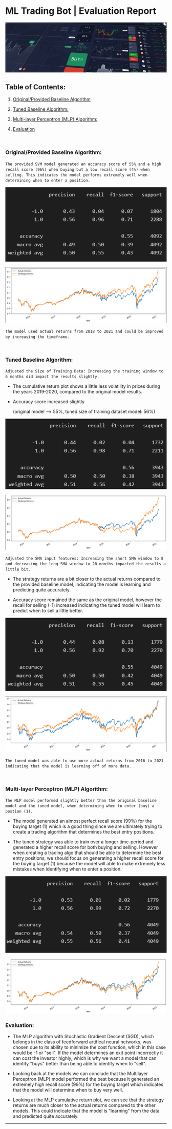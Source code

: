 # ML Trading Bot | Evaluation Report

![Decorative image.](../Images/14-challenge-image.png)

## Table of Contents:

1. [Original/Provided Baseline Algorithm](#originalprovided-baseline-algorithm)

2. [Tuned Baseline Algorithm:](#tuned-baseline-algorithm)

3. [Multi-layer Perceptron (MLP) Algorithm:](#multi-layer-perceptron-mlp-algorithm)

4. [Evaluation](#evaluation)

</br>

### Original/Provided Baseline Algorithm:

`The provided SVM model generated an accuracy score of 55% and a high recall score (96%) when buying but a low recall score (4%) when selling. This indicates the model performs extremely well when determining when to enter a position.`

<p align="center">
  <img src="../Plots/classification_report_provided_baseline_model.png"/>
</p>

<p align="center">
  <img src="../Plots/cumulative_return_plot_provided_baseline_model.png"/>
</p>

`The model used actual returns from 2018 to 2021 and could be improved by increasing the timeframe.`

</br>

### Tuned Baseline Algorithm:

`Adjusted the Size of Training Data: Increasing the training window to 6 months did impact the results slightly.`

* The cumulative return plot shows a little less volatility in prices during the years 2019-2020, compared to the original model results.

* Accuracy score increased slightly

    (original model --> 55%, tuned size of training dataset model: 56%)

<p align="center">
  <img src="../Plots/classification_report_tuned_baseline_model_step_1.png"/>
</p>

<p align="center">
  <img src="../Plots/cumulative_return_plot_tuned_baseline_model_step_1.png"/>
</p>

`Adjusted the SMA input features: Increasing the short SMA window to 8 and decreasing the long SMA window to 20 months impacted the results a little bit.`

* The strategy returns are a bit closer to the actual returns compared to the provided baseline model, indicating the model is learning and predicting quite accurately.

* Accuracy score remained the same as the original model, however the recall for selling (-1) increased indicating the tuned model will learn to predict when to sell a little better.

<p align="center">
  <img src="../Plots/classification_report_tuned_baseline_model_step_2.png"/>
</p>

<p align="center">
  <img src="../Plots/cumulative_return_plot_tuned_baseline_model_step_2.png"/>
</p>

`The tuned model was able to use more actual returns from 2016 to 2021 indicating that the model is learning off of more data.`

</br>

### Multi-layer Perceptron (MLP) Algorithm:

`The MLP model performed slightly better than the original baseline model and the tuned model, when determining when to enter (buy) a postion (1).`

* The model generated an almost perfect recall score (99%) for the buying target (1) which is a good thing since we are ultimately trying to create a trading algorithm that determines the best entry positions.

* The tuned strategy was able to train over a longer time-period and generated a higher recall score for both buying and selling. However when creating a trading algo that should be able to determine the best entry positions, we should focus on generating a higher recall score for the buying target (1) because the model will able to make extremely less mistakes when identifying when to enter a position.

<p align="center">
  <img src="../Plots/classification_report_MLP_model.png"/>
</p>

<p align="center">
  <img src="../Plots/cumulative_return_plot_MLP_model.png"/>
</p>

### Evaluation:
  
* The MLP algorithm with Stochastic Gradient Descent (SGD), which belongs in the class of feedforward artifical neural networks, was chosen due to its ability to minimize the cost function, which in this case would be -1 or "sell". If the model determines an exit point incorrectly it can cost the investor highly, which is why we want a model that can identify "buys" better than being able to identify when to "sell".

* Looking back at the models we can conclude that the Multilayer Perceptron (MLP) model performed the best because it generated an extremely high recall score (99%) for the buying target which indicates that the model will determine when to buy very well.
  
* Looking at the MLP cumulative return plot, we can see that the strategy returns are much closer to the actual returns compared to the other models. This could indicate that the model is "learning" from the data and predicted quite accurately.

---
